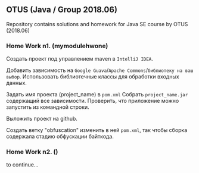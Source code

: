 ## OTUS (Java / Group 2018.06)
Repository contains solutions and homework for Java SE course by OTUS (2018.06)

### Home Work n1. (mymodulehwone)

Создать проект под управлением maven в `IntelliJ IDEA`. 

Добавить зависимость на `Google Guava`/`Apache Commons`/`библиотеку на ваш выбор`.
Использовать библиотечные классы для обработки входных данных.

Задать имя проекта (project_name) в `pom.xml` 
Собрать `project_name.jar` содержащий все зависимости.
Проверить, что приложение можно запустить из командной строки.

Выложить проект на github. 

Создать ветку "obfuscation" изменить в ней `pom.xml`, так чтобы сборка содержала стадию обфускации байткода.

### Home Work n2. ()

to continue... 